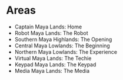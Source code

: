 # Areas

- Captain Maya Lands: Home
- Robot Maya Lands: The Robot
- Southern Maya Highlands: The Opening
- Central Maya Lowlands: The Beginning
- Northern Maya Lowlands: The Experience
- Virtual Maya Lands: The Techie
- Keypad Maya Lands: The Keypad
- Media Maya Lands: The Media
